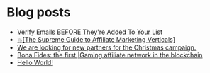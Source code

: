# Blog posts
<!-- BLOG-POST-LIST:START -->
- [Verify Emails BEFORE They&#39;re Added To Your List](https://afflift.com/f/threads/verify-emails-before-theyre-added-to-your-list.8468/)
- [💥[The Supreme Guide to Affiliate Marketing Verticals]](https://afflift.com/f/threads/%F0%9F%92%A5-the-supreme-guide-to-affiliate-marketing-verticals.4299/)
- [We are looking for new partners for the Christmas campaign.](https://afflift.com/f/threads/we-are-looking-for-new-partners-for-the-christmas-campaign.9854/)
- [Bona Fides: the first |Gaming affiliate network in the blockchain](https://afflift.com/f/threads/bona-fides-the-first-gaming-affiliate-network-in-the-blockchain.9978/)
- [Hello World!](https://afflift.com/f/threads/hello-world.9985/)
<!-- BLOG-POST-LIST:END -->
